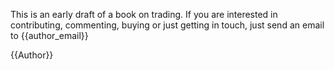 This is an early draft of a book on trading. If you are interested in contributing, commenting, buying or just getting in touch, just send an email to {{author_email}}

{{Author}}